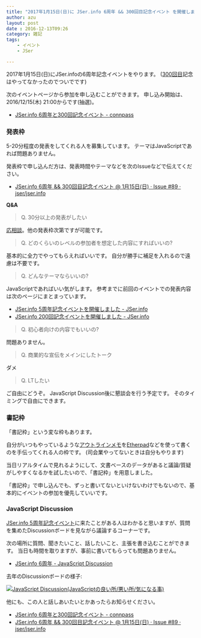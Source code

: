 ```yaml
---
title: "2017年1月15日(日)に JSer.info 6周年 && 300回目記念イベント を開催します"
author: azu
layout: post
date : 2016-12-13T09:26
category: 雑記
tags:
    - イベント
    - JSer

---
```


2017年1月15日(日)にJSer.infoの6周年記念イベントをやります。
([300回目](https://jser.info/2016/10/10/300posts/ "300回目")記念はやってなかったのでついでです)

次のイベントページから参加を申し込むことができます。
申し込み開始は、2016/12/15(木) 21:00からです(抽選)。

- [JSer.info 6周年と300回記念イベント - connpass](https://jser.connpass.com/event/46997/ "JSer.info 6周年と300回記念イベント - connpass")

### 発表枠

5-20分程度の発表をしてくれる人を募集しています。
テーマはJavaScriptであれば問題ありません。

発表枠で申し込んだ方は、発表時間やテーマなどを次のIssueなどで伝えてください。

- [JSer.info 6周年 && 300回目記念イベント @ 1月15日(日) · Issue #89 · jser/jser.info](https://github.com/jser/jser.info/issues/89)

**Q&A**

> Q. 30分以上の発表がしたい

[応相談](https://github.com/jser/jser.info/issues/89)。他の発表枠次第ですが可能です。

> Q. どのくらいのレベルの参加者を想定した内容にすればいいの?

基本的に全力でやってもらえればいいです。
自分が勝手に補足を入れるので遠慮は不要です。

> Q. どんなテーマならいいの?

JavaScriptであればいい気がします。
参考までに前回のイベントでの発表内容は次のページにまとまっています。

- [JSer.info 5周年記念イベントを開催しました - JSer.info](https://jser.info/2016/01/16/jser-5years/)
- [JSer.info 200回記念イベントを開催しました - JSer.info](https://jser.info/2014/11/02/jser200/)

> Q. 初心者向けの内容でもいいの?

問題ありません。

> Q. 商業的な宣伝をメインにしたトーク

ダメ

> Q. LTしたい

ご自由にどうぞ。
JavaScript Discussion後に懇談会を行う予定です。
そのタイミングで自由にできます。

### 書記枠

「書記枠」という変な枠もあります。

自分がいつもやっているような[アウトラインメモ](http://efcl.info/tags/?q=%E3%82%A4%E3%83%99%E3%83%B3%E3%83%88)を[Etherpad](http://etherpad.org/ "Etherpad")などを使って書くのを手伝ってくれる人の枠です。
(司会業やってないときは自分もやります)

当日リアルタイムで見れるようにして、文書ベースのデータがあると議論/質疑がしやすくなるかを試したいので、「書記枠」を用意しました。

「書記枠」で申し込んでも、ずっと書いてないといけないわけでもないので、基本的にイベントの参加を優先していいです。

### JavaScript Discussion

[JSer.info 5周年記念イベント](https://jser.info/2016/01/16/jser-5years/ "JSer.info 5周年記念イベント")に来たことがある人はわかると思いますが、質問を集めたDiscussionボードを見ながら議論するコーナーです。

次の場所に質問、聞きたいこと、話したいこと、主張を書き込むことができます。
当日も時間を取りますが、事前に書いてもらっても問題ありません。

- [JSer.info 6周年 - JavaScript Discussion](https://app.sli.do/event/bkry5ojl/ask "JSer.info 6周年 - JavaScript Discussion")

去年のDiscussionボードの様子:

[![JavaScript Discussion(JavaScriptの良い所/悪い所/気になる事)](https://monosnap.com/file/z2VC0MmCQKox5DjQXlvOpNaYQjVhum.png)](https://app.sli.do/event/0egbwyxz/ask)

他にも、この人と話しあいたいとかあったらお知らせください。

- [JSer.info 6周年と300回記念イベント - connpass](https://jser.connpass.com/event/46997/ "JSer.info 6周年と300回記念イベント - connpass")
- [JSer.info 6周年 && 300回目記念イベント @ 1月15日(日) · Issue #89 · jser/jser.info](https://github.com/jser/jser.info/issues/89 "JSer.info 6周年 &amp;&amp; 300回目記念イベント @ 1月15日(日) · Issue #89 · jser/jser.info")
